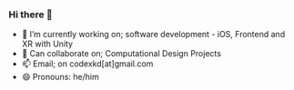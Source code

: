 ### Hi there 👋
- 🌱 I’m currently working on; software development - iOS, Frontend and XR with Unity
- 👯 Can collaborate on; Computational Design Projects
- 📫 Email; on codexkd[at]gmail.com
- 😄 Pronouns: he/him
<!--
**karandudeja/karandudeja** is a ✨ _special_ ✨ repository because its `README.md` (this file) appears on your GitHub profile.

Here are some ideas to get you started:
- 🔭 See what I'm working on ... https://karandudeja.github.io
- ⚡ Fun fact: 


- 🔭 I’m currently working on ...
- 🌱 I’m currently learning ...
- 👯 I’m looking to collaborate on ...
- 🤔 I’m looking for help with ...
- 💬 Ask me about ...
- 📫 How to reach me: ...
- 😄 Pronouns: ...
- ⚡ Fun fact: ...
-->
